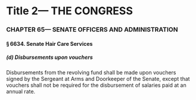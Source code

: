 
# Title 2— THE CONGRESS
### CHAPTER 65— SENATE OFFICERS AND ADMINISTRATION
#### § 6634. Senate Hair Care Services
##### (d) Disbursements upon vouchers

Disbursements from the revolving fund shall be made upon vouchers signed by the Sergeant at Arms and Doorkeeper of the Senate, except that vouchers shall not be required for the disbursement of salaries paid at an annual rate.
